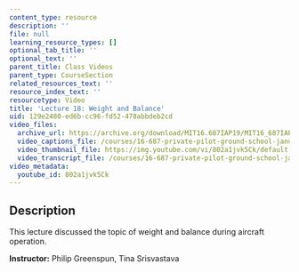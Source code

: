 ```yaml
---
content_type: resource
description: ''
file: null
learning_resource_types: []
optional_tab_title: ''
optional_text: ''
parent_title: Class Videos
parent_type: CourseSection
related_resources_text: ''
resource_index_text: ''
resourcetype: Video
title: 'Lecture 18: Weight and Balance'
uid: 129e2480-ed6b-cc96-fd52-478abbdeb2cd
video_files:
  archive_url: https://archive.org/download/MIT16.687IAP19/MIT16_687IAP19_lec18_300k.mp4
  video_captions_file: /courses/16-687-private-pilot-ground-school-january-iap-2019/cf21a0b959b15237bebda5a9d4ee2743_802a1jvk5Ck.vtt
  video_thumbnail_file: https://img.youtube.com/vi/802a1jvk5Ck/default.jpg
  video_transcript_file: /courses/16-687-private-pilot-ground-school-january-iap-2019/56efdd3d54614b08ac5102a27462c780_802a1jvk5Ck.pdf
video_metadata:
  youtube_id: 802a1jvk5Ck
---
```


Description
-----------

This lecture discussed the topic of weight and balance during aircraft operation.

**Instructor:** Philip Greenspun, Tina Srisvastava